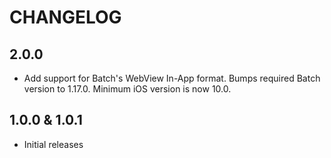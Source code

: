 # CHANGELOG

## 2.0.0

 * Add support for Batch's WebView In-App format. Bumps required Batch version to 1.17.0. Minimum iOS version is now 10.0.


## 1.0.0 & 1.0.1

 * Initial releases